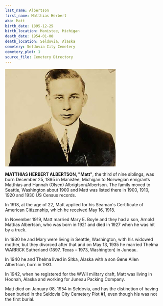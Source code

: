 ```yaml
---
last_name: Albertson
first_name: Matthias Herbert
aka: Matt
birth_date: 1895-12-25
birth_location: Manistee, Michigan
death_date: 1954-01-08
death_location: Seldovia, Alaska
cemetery: Seldovia City Cemetery
cemetery_plot: 1
source_file: Cemetery Directory
---
```


![](../assets/images/Matt%20Alberton/media/image1.jpeg)

**MATTHIAS HERBERT ALBERTSON, "Matt"**, the third of nine siblings, was born December 25, 1895 in Manistee, Michigan to
Norwegian emigrants Matthias and Hannah (Olsen) Albrigtson/Albertson. The family moved to Seattle, Washington about 1900 and Matt was listed there in 1900, 1910, 1920 and 1930 US Census records.  

In 1918, at the age of 22, Matt applied for his Seaman's Certificate of American Citizenship, which he received May 16, 1918.

In November 1919, Matt married Mary E. Boyle and they had a son, Arnold Mattias Albertson, who was born in 1921 and died in 1927 when he was hit by a truck.

In 1930 he and Mary were living in Seattle, Washington, with his widowed mother, but they divorced after that and on May 13, 1935 he married Thelma WARRICK Sutherland (1897, Texas – 1973, Washington) in Juneau. 

In 1940 he and Thelma lived in Sitka, Alaska with a son Gene Allen Albertson, born in 1931. 

In 1942, when he registered for the WWII military draft, Matt was living in Hoonah, Alaska and working for Juneau Packing Company. 

Matt died on January 08, 1954 in Seldovia, and has the distinction of having been buried in the Seldovia City
Cemetery Plot \#1, even though his was not the first burial.

